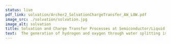 ```yaml
---
status: live
pdf_link: solvation/Archer2_SolvationChargeTransfer_AW_LOW.pdf
image_src: ./solvation/solvation.jpg
image_alt: solvation
title: Solvation and Charge Transfer Processes at Semiconductor/Liquid Water Interfaces
text:  The generation of hydrogen and oxygen through water splitting is considered to be a key technology for energy storage. However, no e!icient catalyst for this process has yet been found. Researchers at University College London have used the power of ARCHER2 to investigate the microscopic behaviour of water molecules at their interface with semiconductors to help in rationalising catalyst performance.
---
```

